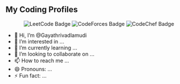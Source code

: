 ## My Coding Profiles

<div align="center">
  <img src="https://img.shields.io/badge/LeetCode-gayathrichowdary441-orange" alt="LeetCode Badge" />
  <img src="https://img.shields.io/badge/CodeForces-Handle-blue" alt="CodeForces Badge" />
  <img src="https://img.shields.io/badge/CodeChef-Handle-green" alt="CodeChef Badge" />
</div>

<style>
  div img {
    animation: rotate-badges 6s infinite;
  }
  @keyframes rotate-badges {
    0%, 33% { opacity: 1; }
    34%, 66% { opacity: 0; }
    67%, 100% { opacity: 0; }
  }
</style>


- 👋 Hi, I’m @Gayathrivadlamudi
- 👀 I’m interested in ...
- 🌱 I’m currently learning ...
- 💞️ I’m looking to collaborate on ...
- 📫 How to reach me ...
- 😄 Pronouns: ...
- ⚡ Fun fact: ...

<!---
Gayathrivadlamudi/Gayathrivadlamudi is a ✨ special ✨ repository because its `README.md` (this file) appears on your GitHub profile.
You can click the Preview link to take a look at your changes.
--->
